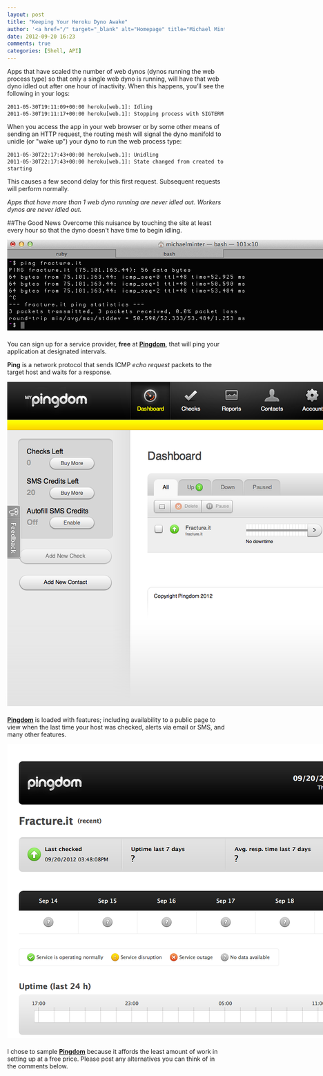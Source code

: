 ```yaml
---
layout: post
title: "Keeping Your Heroku Dyno Awake"
author: '<a href="/" target="_blank" alt="Homepage" title="Michael Minter">Michael Minter</a>'
date: 2012-09-20 16:23
comments: true
categories: [Shell, API]
---
```

Apps that have scaled the number of web dynos (dynos running the web process type) so that only a single web dyno is running, will have that web dyno idled out after one hour of inactivity. When this happens, you’ll see the following in your logs:

<!--more-->

    2011-05-30T19:11:09+00:00 heroku[web.1]: Idling
    2011-05-30T19:11:17+00:00 heroku[web.1]: Stopping process with SIGTERM

When you access the app in your web browser or by some other means of sending an HTTP request, the routing mesh will signal the dyno manifold to unidle (or "wake up") your dyno to run the web process type:

    2011-05-30T22:17:43+00:00 heroku[web.1]: Unidling
    2011-05-30T22:17:43+00:00 heroku[web.1]: State changed from created to starting

This causes a few second delay for this first request. Subsequent requests will perform normally.

*Apps that have more than 1 web dyno running are never idled out. Workers dynos are never idled out.*

##The Good News
Overcome this nuisance by touching the site at least every hour so that the dyno doesn't have time to begin idling.

<div style="margin:0 auto 20px;width:932px;"><img src="/images/posts/console_ping.png" alt="console preview" /></div>

You can sign up for a service provider, **free** at <a href="http://pingdom.com" target="_blank" style="font-weight:bold;">Pingdom</a>, that will ping your application at designated intervals.

**Ping** is a network protocol that sends ICMP *echo request* packets to the target host and waits for a response.

<div style="margin:0 auto 20px;width:1009px;"><a href="http://pingdom.com" target="_blank"><img src="/images/posts/pingdom_dashboard.png" alt="Pingdom" /></a></div>

<a href="http://pingdom.com" target="_blank" style="font-weight:bold;">Pingdom</a> is loaded with features; including availability to a public page to view when the last time your host was checked, alerts via email or SMS, and many other features.

<div style="margin:0 auto 20px;width:1009px;"><a href="http://pingdom.com" target="_blank"><img src="/images/posts/pingdom_public.png" style="border:none;" alt="Pingdom" /></a></div>

I chose to sample <a href="http://pingdom.com" target="_blank" style="font-weight:bold;">Pingdom</a> because it affords the least amount of work in setting up at a free price. Please post any alternatives you can think of in the comments below.